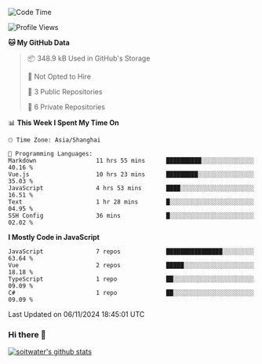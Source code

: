 <!--START_SECTION:waka-->
![Code Time](http://img.shields.io/badge/Code%20Time-4%2C208%20hrs%2015%20mins-blue)

![Profile Views](http://img.shields.io/badge/Profile%20Views-0-blue)

**🐱 My GitHub Data** 

> 📦 348.9 kB Used in GitHub's Storage 
 > 
> 🚫 Not Opted to Hire
 > 
> 📜 3 Public Repositories 
 > 
> 🔑 6 Private Repositories 
 > 
📊 **This Week I Spent My Time On** 

```text
🕑︎ Time Zone: Asia/Shanghai

💬 Programming Languages: 
Markdown                 11 hrs 55 mins      ██████████░░░░░░░░░░░░░░░   40.16 % 
Vue.js                   10 hrs 23 mins      █████████░░░░░░░░░░░░░░░░   35.03 % 
JavaScript               4 hrs 53 mins       ████░░░░░░░░░░░░░░░░░░░░░   16.51 % 
Text                     1 hr 28 mins        █░░░░░░░░░░░░░░░░░░░░░░░░   04.95 % 
SSH Config               36 mins             █░░░░░░░░░░░░░░░░░░░░░░░░   02.02 % 
```

**I Mostly Code in JavaScript** 

```text
JavaScript               7 repos             ████████████████░░░░░░░░░   63.64 % 
Vue                      2 repos             █████░░░░░░░░░░░░░░░░░░░░   18.18 % 
TypeScript               1 repo              ██░░░░░░░░░░░░░░░░░░░░░░░   09.09 % 
C#                       1 repo              ██░░░░░░░░░░░░░░░░░░░░░░░   09.09 % 
```




 Last Updated on 06/11/2024 18:45:01 UTC
<!--END_SECTION:waka-->

### Hi there 👋
[![soitwater's github stats](https://github-readme-stats.vercel.app/api?username=soitwater)](https://github.com/soitwater/github-readme-stats)

